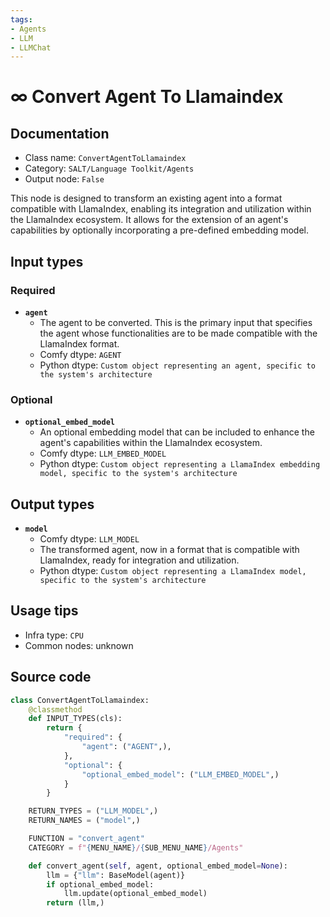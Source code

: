 ```yaml
---
tags:
- Agents
- LLM
- LLMChat
---
```


# ∞ Convert Agent To Llamaindex
## Documentation
- Class name: `ConvertAgentToLlamaindex`
- Category: `SALT/Language Toolkit/Agents`
- Output node: `False`

This node is designed to transform an existing agent into a format compatible with LlamaIndex, enabling its integration and utilization within the LlamaIndex ecosystem. It allows for the extension of an agent's capabilities by optionally incorporating a pre-defined embedding model.
## Input types
### Required
- **`agent`**
    - The agent to be converted. This is the primary input that specifies the agent whose functionalities are to be made compatible with the LlamaIndex format.
    - Comfy dtype: `AGENT`
    - Python dtype: `Custom object representing an agent, specific to the system's architecture`
### Optional
- **`optional_embed_model`**
    - An optional embedding model that can be included to enhance the agent's capabilities within the LlamaIndex ecosystem.
    - Comfy dtype: `LLM_EMBED_MODEL`
    - Python dtype: `Custom object representing a LlamaIndex embedding model, specific to the system's architecture`
## Output types
- **`model`**
    - Comfy dtype: `LLM_MODEL`
    - The transformed agent, now in a format that is compatible with LlamaIndex, ready for integration and utilization.
    - Python dtype: `Custom object representing a LlamaIndex model, specific to the system's architecture`
## Usage tips
- Infra type: `CPU`
- Common nodes: unknown


## Source code
```python
class ConvertAgentToLlamaindex:
	@classmethod
	def INPUT_TYPES(cls):
		return {
			"required": {
				"agent": ("AGENT",),
			},
			"optional": {
				"optional_embed_model": ("LLM_EMBED_MODEL",)
            }
		}

	RETURN_TYPES = ("LLM_MODEL",)
	RETURN_NAMES = ("model",)

	FUNCTION = "convert_agent"
	CATEGORY = f"{MENU_NAME}/{SUB_MENU_NAME}/Agents"

	def convert_agent(self, agent, optional_embed_model=None):
		llm = {"llm": BaseModel(agent)}
		if optional_embed_model:
			llm.update(optional_embed_model)
		return (llm,)

```
